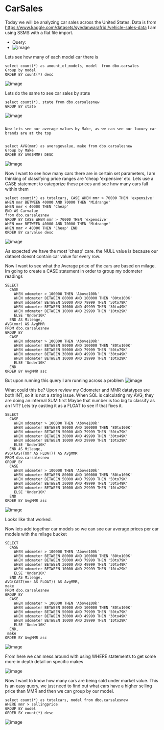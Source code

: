 # CarSales
Today we will be analyzing car sales across the United States. 
Data is from https://www.kaggle.com/datasets/syedanwarafridi/vehicle-sales-data
I am using SSMS with a flat file import. 
* Query:
* ![image](https://github.com/user-attachments/assets/67cea8ca-fd39-4082-9e98-60ef03ab39cc)

Lets see how many of each model car there is
```
select count(*) as amount_of_models, model  from dbo.carsales
Group by model
ORDER BY count(*) desc
```

![image](https://github.com/user-attachments/assets/ed0f9fdf-167c-4b94-b7f4-cefb54c02680)


Lets do the same to see car sales by state
```
select count(*), state from dbo.carsalesnew
GROUP BY state
```

![image](https://github.com/user-attachments/assets/841ec6ae-5fa3-4cc9-9f13-6a026880c677)
```

Now lets see our average values by Make, as we can see our luxury car brands are at the top 


select AVG(mmr) as averagevalue, make from dbo.carsalesnew
Group by Make
ORDER BY AVG(MMR) DESC
```

![image](https://github.com/user-attachments/assets/48553508-2c78-4762-907a-e3103dd5368b)


Now I want to see how many cars there are in certain set parameters, I am thinking of classifying price ranges are 'cheap 'expensive' etc. Lets use
a CASE statement to categorize these prices and see how many cars fall within them 

```
select count(*) as totalcars, CASE WHEN mmr > 70000 THEN 'expensive'
WHEN mmr BETWEEN 40000 AND 70000 THEN 'Midrange' 
WHEN mmr < 40000 THEN 'Cheap' 
END AS Carvalue 
from dbo.carsalesnew
GROUP BY CASE WHEN mmr > 70000 THEN 'expensive'
WHEN mmr BETWEEN 40000 AND 70000 THEN 'Midrange' 
WHEN mmr < 40000 THEN 'Cheap' END
ORDER BY carvalue desc
```
![image](https://github.com/user-attachments/assets/c497e69d-b864-4126-9208-e7510d964a27)


As expected we have the most 'cheap' care. the NULL value is because our dataset doesnt contain car value for every row. 



Now I want to see what the Average price of the cars are based on milage. Im going to create a CASE statement in order to group my odometer readings
```
SELECT 
  CASE
    WHEN odometer > 100000 THEN 'Above100k'
    WHEN odometer BETWEEN 80000 AND 100000 THEN '80to100K'
    WHEN odometer BETWEEN 50000 AND 79999 THEN '50to79K'
    WHEN odometer BETWEEN 30000 AND 49999 THEN '30to49K'
    WHEN odometer BETWEEN 10000 AND 29999 THEN '10to29K'
    ELSE 'Under10K'
  END AS Mileage,
AVG(mmr) AS AvgMMR
FROM dbo.carsalesnew
GROUP BY 
  CASE
    WHEN odometer > 100000 THEN 'Above100k'
    WHEN odometer BETWEEN 80000 AND 100000 THEN '80to100K'
    WHEN odometer BETWEEN 50000 AND 79999 THEN '50to79K'
    WHEN odometer BETWEEN 30000 AND 49999 THEN '30to49K'
    WHEN odometer BETWEEN 10000 AND 29999 THEN '10to29K'
    ELSE 'Under10K'
  END
ORDER BY AvgMMR asc
```
But upon running this query I am running across a problem 
![image](https://github.com/user-attachments/assets/3f1454ab-c6f2-4b0a-8e7d-173b3adea933)



What could this be? 
Upon review my Odometer and MMR datatypes are both INT, so it is not a string issue. When SQL is calculating my AVG, they are doing an internal SUM first
Maybe that number is too big to classify as an INT? Lets try casting it as a FLOAT to see if that fixes it. 
```
SELECT 
  CASE
    WHEN odometer > 100000 THEN 'Above100k'
    WHEN odometer BETWEEN 80000 AND 100000 THEN '80to100K'
    WHEN odometer BETWEEN 50000 AND 79999 THEN '50to79K'
    WHEN odometer BETWEEN 30000 AND 49999 THEN '30to49K'
    WHEN odometer BETWEEN 10000 AND 29999 THEN '10to29K'
    ELSE 'Under10K'
  END AS Mileage,
AVG(CAST(mmr AS FLOAT)) AS AvgMMR
FROM dbo.carsalesnew
GROUP BY 
  CASE
    WHEN odometer > 100000 THEN 'Above100k'
    WHEN odometer BETWEEN 80000 AND 100000 THEN '80to100K'
    WHEN odometer BETWEEN 50000 AND 79999 THEN '50to79K'
    WHEN odometer BETWEEN 30000 AND 49999 THEN '30to49K'
    WHEN odometer BETWEEN 10000 AND 29999 THEN '10to29K'
    ELSE 'Under10K'
  END
ORDER BY AvgMMR asc
```
![image](https://github.com/user-attachments/assets/98ee4cbf-e8fa-446b-af87-b54ffc7dbb04)

Looks like that worked. 


Now lets add together car models so we can see our average prices per car models with the milage bucket
```
SELECT 
  CASE
    WHEN odometer > 100000 THEN 'Above100k'
    WHEN odometer BETWEEN 80000 AND 100000 THEN '80to100K'
    WHEN odometer BETWEEN 50000 AND 79999 THEN '50to79K'
    WHEN odometer BETWEEN 30000 AND 49999 THEN '30to49K'
    WHEN odometer BETWEEN 10000 AND 29999 THEN '10to29K'
    ELSE 'Under10K'
  END AS Mileage,
AVG(CAST(mmr AS FLOAT)) AS AvgMMR,
make
FROM dbo.carsalesnew
GROUP BY 
  CASE
    WHEN odometer > 100000 THEN 'Above100k'
    WHEN odometer BETWEEN 80000 AND 100000 THEN '80to100K'
    WHEN odometer BETWEEN 50000 AND 79999 THEN '50to79K'
    WHEN odometer BETWEEN 30000 AND 49999 THEN '30to49K'
    WHEN odometer BETWEEN 10000 AND 29999 THEN '10to29K'
    ELSE 'Under10K'
  END,
 make
ORDER BY AvgMMR asc
```
![image](https://github.com/user-attachments/assets/dce8ee6b-a37c-4b01-be44-a404120ad255)



From here we can mess around with using WHERE statements to get some more in depth detail on specific makes

![image](https://github.com/user-attachments/assets/20ec4b08-ba74-42db-9abf-f716a098d927)

Now I want to know how many cars are being sold under market value. This is an easy query, we just need to find out what cars have a higher selling price than MMR and then we can group by our model. 

```
select count(*) as totalcars, model from dbo.carsalesnew
WHERE mmr > sellingprice
GROUP BY model
ORDER BY count(*) desc
```

![image](https://github.com/user-attachments/assets/813e202e-85d1-4a35-9774-db655280b0dd)

